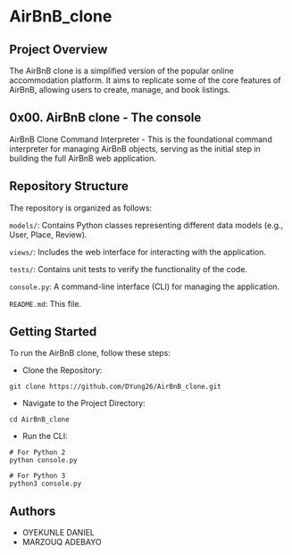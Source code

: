 # AirBnB_clone
## Project Overview
The AirBnB clone is a simplified version of the popular online accommodation platform. It aims to replicate some of the core features of AirBnB, allowing users to create, manage, and book listings.
## 0x00. AirBnB clone - The console
AirBnB Clone Command Interpreter - This is the foundational command interpreter for managing AirBnB objects, serving as the initial step in building the full AirBnB web application.
## Repository Structure
The repository is organized as follows:

`models/`: Contains Python classes representing different data models (e.g., User, Place, Review).

`views/`: Includes the web interface for interacting with the application.

`tests/`: Contains unit tests to verify the functionality of the code.

`console.py`: A command-line interface (CLI) for managing the application.

`README.md`: This file.

## Getting Started
To run the AirBnB clone, follow these steps:

- Clone the Repository:
```
git clone https://github.com/DYung26/AirBnB_clone.git
```
- Navigate to the Project Directory:
```
cd AirBnB_clone
```
- Run the CLI:
```
# For Python 2
python console.py
```
```
# For Python 3
python3 console.py
```

## Authors
- OYEKUNLE DANIEL
- MARZOUQ ADEBAYO

